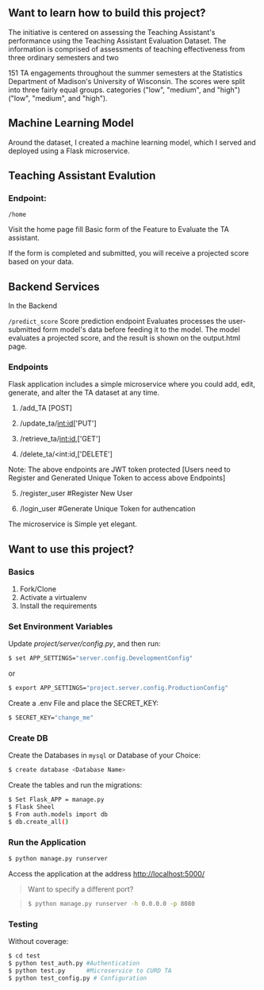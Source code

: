 
## Want to learn how to build this project?

The initiative is centered on assessing the Teaching Assistant's performance using the Teaching Assistant Evaluation Dataset. The information is comprised of assessments of teaching effectiveness from three ordinary semesters and two

151 TA engagements throughout the summer semesters at the Statistics Department of Madison's University of Wisconsin. The scores were split into three fairly equal groups. categories ("low", "medium", and "high") ("low", "medium", and "high").

## Machine Learning Model
Around the dataset, I created a machine learning model, which I served and deployed using a Flask microservice.

## Teaching Assistant Evalution

### Endpoint:
`
/home
`

Visit the home page fill Basic form of the Feature to Evaluate the TA assistant.

If the form is completed and submitted, you will receive a projected score based on your data.

## Backend Services

In the Backend 

`
/predict_score
`
Score prediction endpoint Evaluates processes the user-submitted form model's data before feeding it to the model. The model evaluates a projected score, and the result is shown on the output.html page.

### Endpoints

Flask application includes a simple microservice where you could add, edit, generate, and alter the TA dataset at any time.

1. /add_TA [POST]

2. /update_ta/<int:id>['PUT']

3. /retrieve_ta/<int:id>,['GET']

4. /delete_ta/<int:id,['DELETE']

Note: The above endpoints are JWT token protected [Users need to Register and Generated Unique Token to access above Endpoints]

5. /register_user #Register New User

6. /login_user #Generate Unique Token for authencation

The microservice is Simple yet elegant.


## Want to use this project?

### Basics

1. Fork/Clone
1. Activate a virtualenv
1. Install the requirements

### Set Environment Variables

Update *project/server/config.py*, and then run:

```sh
$ set APP_SETTINGS="server.config.DevelopmentConfig"
```

or

```sh
$ export APP_SETTINGS="project.server.config.ProductionConfig"
```

Create a .env File and place the SECRET_KEY:

```sh
$ SECRET_KEY="change_me"
```

### Create DB

Create the Databases in `mysql` or Database of your Choice:

```sh
$ create database <Database Name>

```

Create the tables and run the migrations:

```sh
$ Set Flask_APP = manage.py
$ Flask Sheel
$ From auth.models import db
$ db.create_all()
```

### Run the Application

```sh
$ python manage.py runserver
```

Access the application at the address [http://localhost:5000/](http://localhost:5000/)

> Want to specify a different port?

> ```sh
> $ python manage.py runserver -h 0.0.0.0 -p 8080
> ```

### Testing

Without coverage:

```sh
$ cd test
$ python test_auth.py #Authentication
$ python test.py      #Microservice to CURD TA
$ python test_config.py # Configuration 
```
